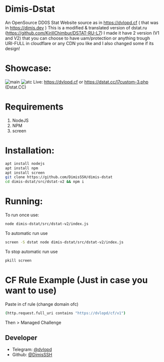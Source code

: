 # Dimis-Dstat
An OpenSource DD0S Stat Website source as in https://dvlopd.cf ( that was in https://dimis.dev )
This is a modified & translated version of dstat.ru (https://github.com/KirillChimbur/DSTAT-RU-L7)
I made it have 2 version (V1 and V2) that you can choose to have uam/protection or anything trough URI-FULL in cloudflare or any CDN you like and I also changed some if its design!


# Showcase: 
![main](https://cdn.discordapp.com/attachments/1016020585979056151/1030469749156614195/d_img1.PNG)
![atc](https://cdn.discordapp.com/attachments/1016020585979056151/1030469749504741376/d_img2.PNG)
Live: https://dvlopd.cf or https://dstat.cc/l7custom-3.php (Dstat.CC)

# Requirements
1. NodeJS
2. NPM
3. screen


# Installation:
```sh
apt install nodejs
apt install npm
apt install screen
git clone https://github.com/DimisSSH/dimis-dstat
cd dimis-dstat/src/dstat-v2 && npm i
```

# Running:

To run once use:
```sh
node dimis-dstat/src/dstat-v2/index.js
```

To automatic run use
```sh
screen -S dstat node dimis-dstat/src/dstat-v2/index.js
```

To stop automatic run use
```sh
pkill screen
```

# CF Rule Example (Just in case you want to use)
Paste in cf rule (change domain ofc)
```sh
(http.request.full_uri contains "https://dvlopd/cf/v1")
```
Then > Managed Challenge


## Developer


- Telegram: [@dvlopd](https://t.me/dvlopd)
- Github: [@DimisSSH](https://github.com/DimisSSH)
